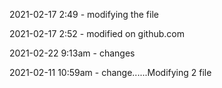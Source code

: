 2021-02-17 2:49 - modifying the file

2021-02-17 2:52 - modified on github.com

2021-02-22 9:13am - changes

2021-02-11 10:59am - change......Modifying 2 file

